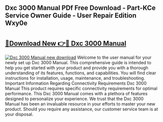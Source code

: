 ## Dxc 3000 Manual PDf Free Download - Part-KCe Service Owner Guide - User Repair Edition Wxy0e

# <h2><a href="http://bc73450.oget.top/?id=Dxc+3000+Manual">🔗Download New 👉🔴 Dxc 3000 Manual</a></h2>

[![Dxc 3000 Manual new download](https://i.imgur.com/5g1atiW.png)](http://bc73450.oget.top/?id=Dxc+3000+Manual)
Welcome to the user manual for your newly set up Dxc 3000 Manual. This comprehensive guide is intended to help you get started with your product and provide you with a thorough understanding of its features, functions, and capabilities. You will find clear instructions for installation, usage, maintenance, and troubleshooting. Important Information Regarding Connectivity Requirements Dxc 3000 Manual This product requires specific connectivity requirements for optimal performance. This Dxc 3000 Manual comes with a plethora of features designed to personalize your experience. We trust that the Dxc 3000 Manual has been an invaluable resource in your efforts to master your new product. Should you require any assistance, our customer service team is at your disposal.
